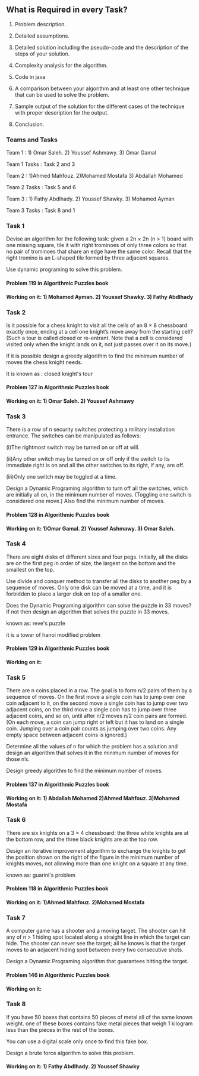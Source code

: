 ## What is Required in every Task?
1. Problem description.
   
2. Detailed assumptions.

3. Detailed solution including the pseudo-code and the description of the steps of your solution.
   
4. Complexity analysis for the algorithm.

5. Code in java
 
6. A comparison between your algorithm and at least one other technique that can be used to solve the problem.
 
7. Sample output of the solution for the different cases of the technique with proper description for the output.
 
8. Conclusion.

### Teams and Tasks

Team 1 : 1) Omar Saleh.  2) Youssef Ashmawy.  3) Omar Gamal

Team 1 Tasks : Task 2 and 3

Team 2 : 1)Ahmed Mahfouz. 2)Mohamed Mostafa  3) Abdallah Mohamed

Team 2 Tasks : Task 5 and 6 

Team 3 : 1) Fathy Abdlhady. 2) Youssef Shawky. 3) Mohamed Ayman

Team 3 Tasks : Task 8 and 1

### Task 1
Devise an algorithm for the following task: given a 2n × 2n (n > 1) board with one missing square, tile it with right trominoes of only three colors so that no pair of trominoes that share an edge have the same color. Recall that the right tromino is an L-shaped tile formed by three adjacent squares.

Use dynamic programing to solve this problem.

#### Problem 119 in Algorithmic Puzzles book

#### Working on it: 1) Mohamed Ayman. 2) Youssef Shawky. 3) Fathy Abdlhady


### Task 2
Is it possible for a chess knight to visit all the cells of an 8 × 8 chessboard exactly once, ending at a cell one knight’s move away from the starting cell? (Such a tour is called closed or re-entrant. Note that a cell is considered visited only when the knight lands on it, not just passes over it on its move.)

If it is possible design a greedy algorithm to find the minimum number of moves the chess knight needs.

It is known as : closed knight's tour

#### Problem 127 in Algorithmic Puzzles book

#### Working on it: 1) Omar Saleh.  2) Youssef Ashmawy


### Task 3
There is a row of n security switches protecting a military installation entrance. The switches can be manipulated as follows:

(i)The rightmost switch may be turned on or off at will.
    
(ii)Any other switch may be turned on or off only if the switch to its immediate right is on and all the other switches to its right, if any, are off.
    
(iii)Only one switch may be toggled at a time.
    
Design a Dynamic Programing algorithm to turn off all the switches, which are initially all on, in the minimum number of moves. (Toggling one switch is considered one move.) Also find the minimum number of moves.

#### Problem 128 in Algorithmic Puzzles book

#### Working on it: 1)Omar Gamal.  2) Youssef Ashmawy. 3) Omar Saleh.


### Task 4
There are eight disks of different sizes and four pegs. Initially, all the disks are on the first peg in order of size, the largest on the bottom and the smallest on the top.

Use divide and conquer method to transfer all the disks to another peg by a sequence of moves. Only one disk can be moved at a time, and it is forbidden to place a larger disk on top of a smaller one.

Does the Dynamic Programing algorithm can solve the puzzle in 33 moves? If not then design an algorithm that solves the puzzle in 33 moves.

known as: reve's puzzle

it is a tower of hanoi modified problem

#### Problem 129 in Algorithmic Puzzles book

#### Working on it: 


### Task 5
There are n coins placed in a row. The goal is to form n/2 pairs of them by a sequence of moves. On the first move a single coin has to jump over one coin adjacent to it, on the second move a single coin has to jump over two adjacent coins, on the third move a single coin has to jump over three adjacent coins, and so on, until after n/2 moves n/2 coin pairs are formed. (On each move, a coin can jump right or left but it has to land on a single coin. Jumping over a coin pair counts as jumping over two coins. Any empty space between adjacent coins is ignored.) 

Determine all the values of n for which the problem has a solution and design an algorithm that solves it in the minimum number of moves for those n’s.

Design greedy algorithm to find the minimum number of moves.

#### Problem 137 in Algorithmic Puzzles book

#### Working on it: 1) Abdallah Mohamed  2)Ahmed Mahfouz. 3)Mohamed Mostafa


### Task 6
There are six knights on a 3 × 4 chessboard: the three white knights are at the bottom row, and the three black knights are at the top row.

Design an iterative improvement algorithm to exchange the knights to get the position shown on the right of the figure in the minimum number of knights moves, not allowing more than one knight on a square at any time.

known as: guarini's problem

#### Problem 118 in Algorithmic Puzzles book

#### Working on it: 1)Ahmed Mahfouz. 2)Mohamed Mostafa


### Task 7
A computer game has a shooter and a moving target. The shooter can hit any of n > 1 hiding spot located along a straight line in which the target can hide. The shooter can never see the target; all he knows is that the target moves to an adjacent hiding spot between every two consecutive shots. 

Design a Dynamic Programing algorithm that guarantees hitting the target.

#### Problem 146 in Algorithmic Puzzles book

#### Working on it: 



### Task 8
If you have 50 boxes that contains 50 pieces of metal all of the same known weight. one of these boxes contains fake metal pieces that weigh 1 kilogram less than the pieces in the rest of the boxes. 

You can use a digital scale only once to find this fake box.

Design a brute force algorithm to solve this problem.

#### Working on it: 1) Fathy Abdlhady. 2) Youssef Shawky


